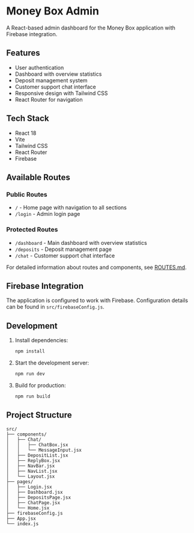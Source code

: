 # Money Box Admin

A React-based admin dashboard for the Money Box application with Firebase integration.

## Features

- User authentication
- Dashboard with overview statistics
- Deposit management system
- Customer support chat interface
- Responsive design with Tailwind CSS
- React Router for navigation

## Tech Stack

- React 18
- Vite
- Tailwind CSS
- React Router
- Firebase

## Available Routes

### Public Routes
- `/` - Home page with navigation to all sections
- `/login` - Admin login page

### Protected Routes
- `/dashboard` - Main dashboard with overview statistics
- `/deposits` - Deposit management page
- `/chat` - Customer support chat interface

For detailed information about routes and components, see [ROUTES.md](ROUTES.md).

## Firebase Integration

The application is configured to work with Firebase. Configuration details can be found in `src/firebaseConfig.js`.

## Development

1. Install dependencies:
   ```bash
   npm install
   ```

2. Start the development server:
   ```bash
   npm run dev
   ```

3. Build for production:
   ```bash
   npm run build
   ```

## Project Structure

```
src/
├── components/
│   ├── Chat/
│   │   ├── ChatBox.jsx
│   │   └── MessageInput.jsx
│   ├── DepositList.jsx
│   ├── ReplyBox.jsx
│   ├── NavBar.jsx
│   ├── NavList.jsx
│   └── Layout.jsx
├── pages/
│   ├── Login.jsx
│   ├── Dashboard.jsx
│   ├── DepositsPage.jsx
│   ├── ChatPage.jsx
│   └── Home.jsx
├── firebaseConfig.js
├── App.jsx
└── index.js
```